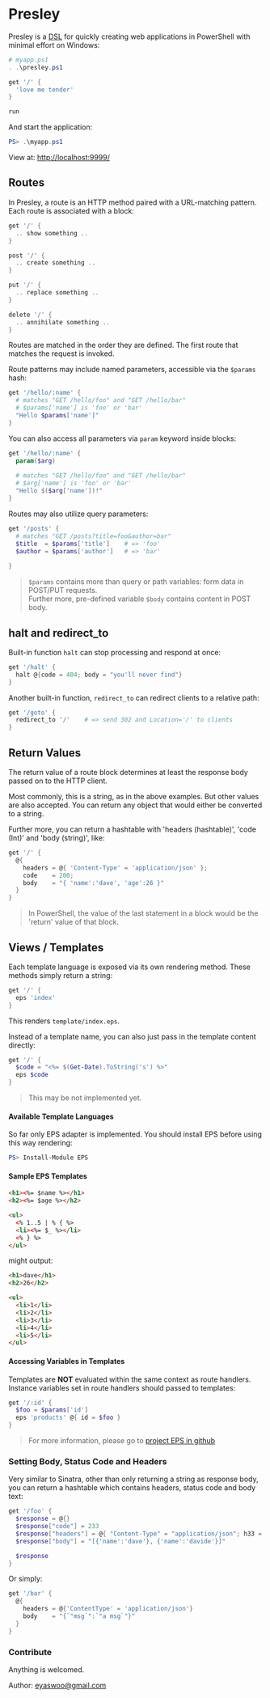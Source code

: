 # Presley

Presley is a [DSL](https://en.wikipedia.org/wiki/Domain-specific_language) for
quickly creating web applications in PowerShell with minimal effort on Windows:

```powershell
# myapp.ps1
. .\presley.ps1

get '/' {
  'love me tender'
}

run
```

And start the application:

```powershell
PS> .\myapp.ps1
```

View at: [http://localhost:9999/](http://localhost:9999/)

## Routes

In Presley, a route is an HTTP method paired with a URL-matching pattern.
Each route is associated with a block:

```powershell
get '/' {
  .. show something ..
}

post '/' {
  .. create something ..
}

put '/' {
  .. replace something ..
}

delete '/' {
  .. annihilate something ..
}
```

Routes are matched in the order they are defined. The first route that
matches the request is invoked.

Route patterns may include named parameters, accessible via the
`$params` hash:

```powershell
get '/hello/:name' {
  # matches "GET /hello/foo" and "GET /hello/bar"
  # $params['name'] is 'foo' or 'bar'
  "Hello $params['name']"
}
```

You can also access all parameters via `param` keyword inside blocks:

```powershell
get '/hello/:name' {
  param($arg)
  
  # matches "GET /hello/foo" and "GET /hello/bar"
  # $arg['name'] is 'foo' or 'bar'
  "Hello $($arg['name'])!"
}
```

Routes may also utilize query parameters:

```powershell
get '/posts' {
  # matches "GET /posts?title=foo&author=bar"
  $title  = $params['title']    # => 'foo'
  $author = $params['author']   # => 'bar'
  
}
```

> `$params` contains more than query or path variables: form data in POST/PUT requests.   
Further more, pre-defined variable `$body` contains content in POST body. 

## halt and redirect_to
Built-in function `halt` can stop processing and respond at once:
```powershell
get '/halt' {
  halt @{code = 404; body = "you'll never find"}
}
```

Another built-in function, `redirect_to` can redirect clients to a relative path:
```powershell
get '/goto' {
  redirect_to '/'    # => send 302 and Location='/' to clients
}
```

## Return Values

The return value of a route block determines at least the response body passed
on to the HTTP client.   

Most commonly, this is a string, as in the above examples. But other values are
also accepted. You can return any object that would either be converted to a string.

Further more, you can return a hashtable with 'headers (hashtable)', 'code (Int)'
and 'body (string)', like:

```powershell
get '/' {
  @{ 
    headers = @{ 'Content-Type' = 'application/json' };
    code    = 200;
    body    = "{ 'name':'dave', 'age':26 }"
  }
}
```

> In PowerShell, the value of the last statement in a block would be the 'return' value
of that block.

## Views / Templates

Each template language is exposed via its own rendering method. These
methods simply return a string:

```powershell
get '/' {
  eps 'index'
}
```

This renders `template/index.eps`.

Instead of a template name, you can also just pass in the template content
directly:

```powershell
get '/' {
  $code = "<%= $(Get-Date).ToString('s') %>"
  eps $code
}
```

> This may be not implemented yet.

#### Available Template Languages

So far only EPS adapter is implemented. You should install EPS before using this way rendering:

```powershell
PS> Install-Module EPS
```

#### Sample EPS Templates
```html
<h1><%= $name %></h1>
<h2><%= $age %></h2>

<ul>
  <% 1..5 | % { %>
  <li><%= $_ %></li>
  <% } %>
</ul>
```
might output:
```html
<h1>dave</h1>
<h2>26</h2>

<ul>
  <li>1</li>
  <li>2</li>
  <li>3</li>
  <li>4</li>
  <li>5</li>
</ul>
```

#### Accessing Variables in Templates

Templates are **NOT** evaluated within the same context as route handlers. Instance
variables set in route handlers should passed to templates:

```powershell
get '/:id' {
  $foo = $params['id']
  eps 'products' @{ id = $foo }
}
```

>For more information, please go to [project EPS in github](https://github.com/straightdave/eps)

### Setting Body, Status Code and Headers

Very similar to Sinatra, other than only returning a string as response body, 
you can return a hashtable which contains headers, status code and body text:

```powershell
get '/foo' {
  $response = @{}
  $response["code"] = 233
  $response["headers"] = @{ "Content-Type" = "application/json"; h33 = "2333333"}
  $response["body"] = "[{'name':'dave'}, {'name':'davide'}]"

  $response
}
```

Or simply:

```powershell
get '/bar' {
  @{ 
    headers = @{'ContentType' = 'application/json'}
    body    = "{`"msg`":`"a msg`"}"
  }
}
```

### Contribute
Anything is welcomed.

Author: eyaswoo@gmail.com
